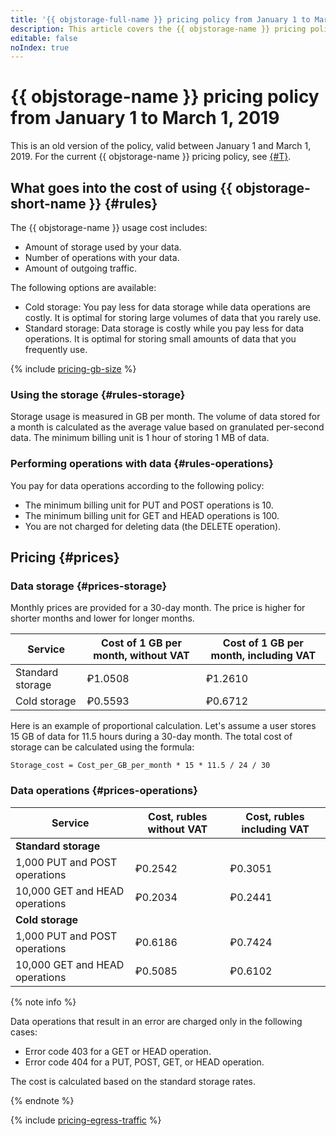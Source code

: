 ```yaml
---
title: '{{ objstorage-full-name }} pricing policy from January 1 to March 1, 2019'
description: This article covers the {{ objstorage-name }} pricing policy in effect from January 1 to March 1, 2019.
editable: false
noIndex: true
---
```


# {{ objstorage-name }} pricing policy from January 1 to March 1, 2019

This is an old version of the policy, valid between January 1 and March 1, 2019. For the current {{ objstorage-name }} pricing policy, see [{#T}](../pricing.md).

## What goes into the cost of using {{ objstorage-short-name }} {#rules}

The {{ objstorage-name }} usage cost includes:

- Amount of storage used by your data.
- Number of operations with your data.
- Amount of outgoing traffic.

The following options are available:

- Cold storage: You pay less for data storage while data operations are costly. It is optimal for storing large volumes of data that you rarely use.
- Standard storage: Data storage is costly while you pay less for data operations. It is optimal for storing small amounts of data that you frequently use.

{% include [pricing-gb-size](../../_includes/pricing-gb-size.md) %}

### Using the storage {#rules-storage}

Storage usage is measured in GB per month. The volume of data stored for a month is calculated as the average value based on granulated per-second data. The minimum billing unit is 1 hour of storing 1 MB of data.

### Performing operations with data {#rules-operations}

You pay for data operations according to the following policy:
  - The minimum billing unit for PUT and POST operations is 10.
  - The minimum billing unit for GET and HEAD operations is 100.
  - You are not charged for deleting data (the DELETE operation).


## Pricing {#prices}

### Data storage {#prices-storage}

Monthly prices are provided for a 30-day month. The price is higher for shorter months and lower for longer months.

Service | Cost of 1 GB per month, without VAT | Cost of 1 GB per month, including VAT
----- | ----- | -----
Standard storage | ₽1.0508 | ₽1.2610
Cold storage | ₽0.5593 | ₽0.6712

Here is an example of proportional calculation. Let's assume a user stores 15 GB of data for 11.5 hours during a 30-day month. The total cost of storage can be calculated using the formula:

```text
Storage_cost = Cost_per_GB_per_month * 15 * 11.5 / 24 / 30
```

### Data operations {#prices-operations}

Service | Cost, rubles without VAT | Cost, rubles including VAT
----- | ----- | -----
**Standard storage** |  |
1,000 PUT and POST operations | ₽0.2542 | ₽0.3051
10,000 GET and HEAD operations | ₽0.2034 | ₽0.2441
**Cold storage** |  |
1,000 PUT and POST operations | ₽0.6186 | ₽0.7424
10,000 GET and HEAD operations | ₽0.5085 | ₽0.6102

{% note info %}

Data operations that result in an error are charged only in the following cases:
* Error code 403 for a GET or HEAD operation.
* Error code 404 for a PUT, POST, GET, or HEAD operation.

The cost is calculated based on the standard storage rates.

{% endnote %}


{% include [pricing-egress-traffic](../../_includes/pricing/pricing-egress-traffic-01032019.md) %}

